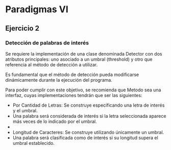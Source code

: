 # Paradigmas VI
## Ejercicio 2
### Detección de palabras de interés

Se requiere la implementación de una clase denominada Detector con dos atributos principales: uno asociado a un umbral (threshold) y otro que referencia
al método de detección a utilizar.


Es fundamental que el método de detección pueda modificarse dinámicamente durante la ejecución del programa.

Para poder cumplir con este objetivo, se recomienda que Metodo sea una interfaz, cuyas implementaciones tendrán que ser las siguientes:

- Por Cantidad de Letras: Se construye especificando una letra de interés y el umbral. 
- Una palabra será considerada de interés si la letra seleccionada aparece más veces de lo indicado por el umbral.
- 
- Longitud de Caracteres: Se construye utilizando únicamente un umbral.
- Una palabra será clasificada como de interés si su longitud supera el umbral establecido.

